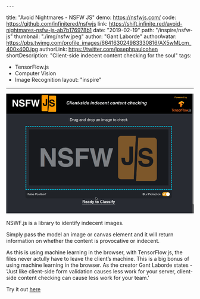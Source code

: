     ---
title: "Avoid Nightmares - NSFW JS"
demo: https://nsfwjs.com/
code: https://github.com/infinitered/nsfwjs
link: https://shift.infinite.red/avoid-nightmares-nsfw-js-ab7b176978b1
date: "2019-02-19"
path: "/inspire/nsfw-js"
thumbnail: "./img/nsfw.jpeg"
author: "Gant Laborde"
authorAvatar: https://pbs.twimg.com/profile_images/664163024983330816/AX5wMLcm_400x400.jpg
authorLink: https://twitter.com/josephpaulcohen
shortDescription: "Client-side indecent content checking for the soul"
tags:
  - TensorFlow.js
  - Computer Vision
  - Image Recognition
layout: "inspire"
---

![bear detection](./img/nsfw.gif)

NSWF.js is a library to identify indecent images.

Simply pass the model an image or canvas element and it will return
information on whether the content is provocative or indecent.

As this is using machine learning in the browser, with TensorFlow.js, the
files never actully have to leave the client’s machine. This is a big bonus of using
machine learning in the browser. As the creator Gant Laborde states - 'Just like
client-side form validation causes less work for your server,
client-side content checking can cause less work for your team.'

Try it out [here](https://nsfwjs.com/)